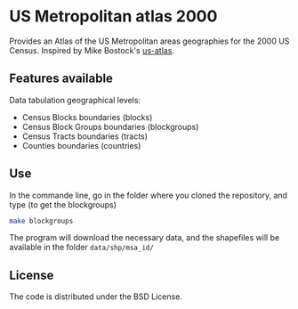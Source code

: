 # US Metropolitan atlas 2000

Provides an Atlas of the US Metropolitan areas geographies for the 2000 US
Census. Inspired by Mike Bostock's [us-atlas](https://github.com/mbostock/us-atlas).

## Features available

Data tabulation geographical levels:

* Census Blocks boundaries (blocks)
* Census Block Groups boundaries (blockgroups)
* Census Tracts boundaries (tracts)
* Counties boundaries (countries)

## Use

In the commande line, go in the folder where you cloned the repository, and type
(to get the blockgroups)

```bash
make blockgroups
```

The program will download the necessary data, and the shapefiles will be
available in the folder `data/shp/msa_id/`

## License

The code is distributed under the BSD License.
